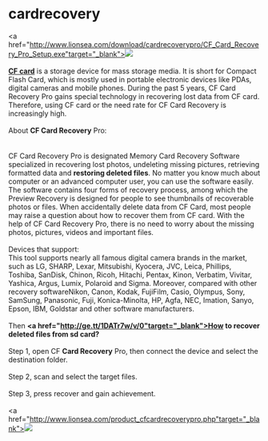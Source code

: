 cardrecovery
=============
<a href="http://www.lionsea.com/download/cardrecoverypro/CF_Card_Recovery_Pro_Setup.exe"target="_blank"><img src="http://www.drivertuner.com/images/banner3load/en_banner3load.jpg" /></a><br /><br />
<strong><a href="http://download.cnet.com/CF-Card-Recovery-Pro/3000-2094_4-75910913.html">CF card</a></strong> is a storage device for mass storage media. It is short for Compact Flash Card, which is mostly used in portable electronic devices like PDAs, digital cameras and mobile phones. During the past 5 years, CF Card Recovery Pro gains special technology in recovering lost data from CF card. Therefore, using CF card or the need rate for CF Card Recovery is increasingly high.<br /><br />About <strong>CF Card Recovery</strong> Pro:<br /><br />        	
CF Card Recovery Pro is designated Memory Card Recovery Software specialized in recovering lost photos, undeleting missing pictures, retrieving formatted data and <strong>restoring deleted files</strong>. No matter you know much about computer or an advanced computer user, you can use the software easily. The software contains four forms of recovery process, among which the Preview Recovery is designed for people to see thumbnails of recoverable photos or files. When accidentally delete data from CF Card, most people may raise a question about how to recover them from CF card. With the help of CF Card Recovery Pro, there is no need to worry about the missing photos, pictures, videos and important files.<br /><br />
Devices that support:<br /> This tool supports nearly all famous digital camera brands in the market, such as LG, SHARP, Lexar, Mitsubishi, Kyocera, JVC, Leica, Phillips, Toshiba, SanDisk, Chinon, Ricoh, Hitachi, Pentax, Kinon, Verbatim, Vivitar, Yashica, Argus, Lumix, Polaroid and Sigma. Moreover, compared with other recovery softwareNikon, Canon, Kodak, FujiFilm, Casio, Olympus, Sony, SamSung, Panasonic, Fuji, Konica-Minolta, HP, Agfa, NEC, Imation, Sanyo, Epson, IBM, Goldstar and other software manufacturers. <br /><br />
Then <strong><a href="http://ge.tt/1DATr7w/v/0"target="_blank">How to recover deleted files from sd card?</a></strong><br /><br />
Step 1, open CF <strong>Card Recovery</strong> Pro, then connect the device and select the destination folder.<br /><br />
Step 2, scan and select the target files.<br /><br />
Step 3, press recover and gain achievement.<br /><br />
<a href="http://www.lionsea.com/product_cfcardrecoverypro.php"target="_blank"><img src="http://www.lionsea.com/image/screenshots/cfcardrecoverypro/en/main2.png" /></a><br /><br />
